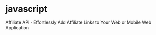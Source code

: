 javascript
==========

Affiliate API - Effortlessly Add Affiliate Links to Your Web or Mobile Web Application
